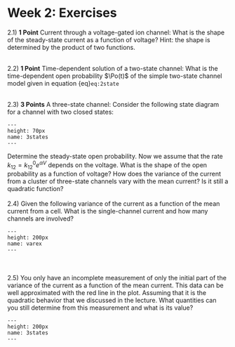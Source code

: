 Week 2: Exercises
=======================
 
2.1) **1 Point** Current through a voltage-gated ion channel:
What is the shape of the steady-state current as a function of voltage? Hint: the shape is determined by the product of two functions. 
<br />
<br />

2.2) **1 Point** Time-dependent solution of a two-state channel:
What is the time-dependent open probability $\Po(t)$ of the simple two-state channel model given in equation {eq}`eq:2state` 
<br />
<br />

2.3) **3 Points** A three-state channel: Consider the following state diagram for a channel with two closed states:

```{figure} 3states.png
---
height: 70px
name: 3states
---
```

Determine the steady-state open probability. Now we assume that the rate $k_{12} = k_{12}^0 e^{\alpha V}$ depends on the voltage. What is the shape of the open probability as a function of voltage? How does the variance of the current from a cluster of three-state channels vary with the mean current? Is it still a quadratic function?
<br />
<br />
2.4) Given the following variance of the current as a function of the mean current from a cell. What is the single-channel current and how many channels are involved?

```{figure} varex.png
---
height: 200px
name: varex
---
```
<br />
<br />
2.5) You only have an incomplete measurement of only the initial part of the variance of the current as a function of the mean current. This data can be well approximated with the red line in the plot. Assuming that it is the quadratic behavior that we discussed in the lecture. What quantities can you still determine from this measurement and what is its value?

```{figure} incdata.png
---
height: 200px
name: 3states
---
``` 